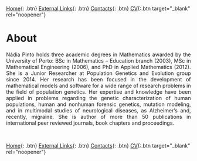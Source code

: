 [Home](https://napinto.github.io){: .btn}
[External Links](https://napinto.github.io/Links){: .btn}
[Contacts](https://napinto.github.io/Contacts){: .btn}
[CV](assets/CurriculumVitaeNP.pdf){:.btn target="_blank" rel="noopener"}

# About

<p align="justify">Nádia Pinto holds three academic degrees in Mathematics awarded by the University of Porto: BSc in Mathematics – Education branch (2003), MSc in Mathematical Engineering (2006), and PhD in Applied Mathematics (2012). She is a Junior Researcher at Population Genetics and Evolution group since 2014. Her research has been focused in the development of mathematical models and software for a wide range of research problems in the field of population genetics. Her expertise and knowledge have been applied in problems regarding the genetic characterization of human populations, human and nonhuman forensic genetics, mutation modeling, and in multimodal studies of neurological diseases, as Alzheimer’s and, recently, migraine. She is author of more than 50 publications in international peer reviewed journals, book chapters and proceedings.</p>




&nbsp;
&nbsp;
&nbsp;

[Home](https://napinto.github.io){: .btn}
[External Links](https://napinto.github.io/Links){: .btn}
[Contacts](https://napinto.github.io/Contacts){: .btn}
[CV](assets/CurriculumVitaeNP.pdf){:.btn target="_blank" rel="noopener"}




<!-- Global site tag (gtag.js) - Google Analytics -->
<script async src="https://www.googletagmanager.com/gtag/js?id=G-3JWYKYVYDZ"></script>
<script>
  window.dataLayer = window.dataLayer || [];
  function gtag(){dataLayer.push(arguments);}
  gtag('js', new Date());

  gtag('config', 'G-3JWYKYVYDZ');
</script>
